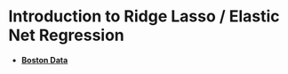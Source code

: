 # Introduction to Ridge Lasso / Elastic Net Regression

- [**Boston Data**](http://www.cs.toronto.edu/~delve/data/boston/bostonDetail.html)
